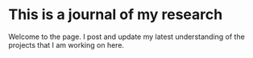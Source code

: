 <body>
<h1>This is a journal of my research</h1>
<p>Welcome to the page. I post and update my latest understanding of the projects that I am working on here.</p>
</body>
